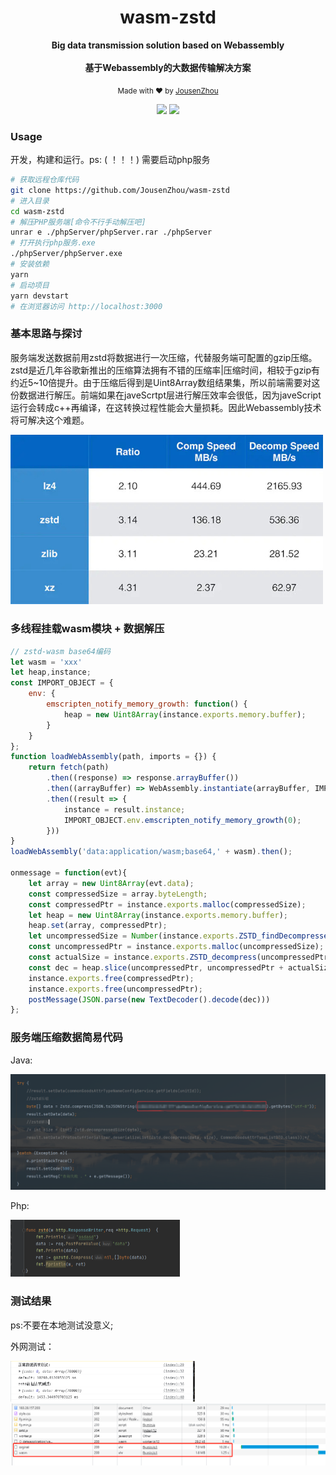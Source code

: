 <div align="center">
<h1>wasm-zstd</h1>
<p>
  <strong>Big data transmission solution based on Webassembly</strong>
  <br /><br />
  <strong>基于Webassembly的大数据传输解决方案</strong>
</p>
<p>
  <sub>Made with ❤︎ by
    <a href="https://github.com/JousenZhou">JousenZhou</a>
  </sub>
</p>
<p>
<a href="https://github.com/JousenZhou/wasm-zstd"><img src="https://img.shields.io/badge/Github Page-JousenZhou-yellow" /></a>
<a href="https://github.com/JousenZhou"><img src="https://img.shields.io/badge/Author-Jousen-blueviolet" /></a>
</div>


### Usage 
开发，构建和运行。ps: ( ！！！) 需要启动php服务

```bash
# 获取远程仓库代码
git clone https://github.com/JousenZhou/wasm-zstd
# 进入目录
cd wasm-zstd
# 解压PHP服务端[命令不行手动解压吧]
unrar e ./phpServer/phpServer.rar ./phpServer
# 打开执行php服务.exe
./phpServer/phpServer.exe
# 安装依赖
yarn
# 启动项目
yarn devstart
# 在浏览器访问 http://localhost:3000
```

### 基本思路与探讨

服务端发送数据前用zstd将数据进行一次压缩，代替服务端可配置的gzip压缩。zstd是近几年谷歌新推出的压缩算法拥有不错的压缩率|压缩时间，相较于gzip有约近5~10倍提升。由于压缩后得到是Uint8Array数组结果集，所以前端需要对这份数据进行解压。前端如果在javeScrtpt层进行解压效率会很低，因为javeScript运行会转成c++再编译，在这转换过程性能会大量损耗。因此Webassembly技术将可解决这个难题。

<img src="./static/1.jpg" alt="5494980-14542950db892d9f" width="500px" />

### 多线程挂载wasm模块 + 数据解压 

```js
// zstd-wasm base64编码
let wasm = 'xxx'
let heap,instance;
const IMPORT_OBJECT = {
    env: {
        emscripten_notify_memory_growth: function() {
            heap = new Uint8Array(instance.exports.memory.buffer);
        }
    }
};
function loadWebAssembly(path, imports = {}) {
    return fetch(path) 
        .then((response) => response.arrayBuffer())
        .then((arrayBuffer) => WebAssembly.instantiate(arrayBuffer, IMPORT_OBJECT))
        .then((result => {
            instance = result.instance;
            IMPORT_OBJECT.env.emscripten_notify_memory_growth(0);
        }))
}
loadWebAssembly('data:application/wasm;base64,' + wasm).then();

onmessage = function(evt){
    let array = new Uint8Array(evt.data);
    const compressedSize = array.byteLength;
    const compressedPtr = instance.exports.malloc(compressedSize);
    let heap = new Uint8Array(instance.exports.memory.buffer);
    heap.set(array, compressedPtr);
    let uncompressedSize = Number(instance.exports.ZSTD_findDecompressedSize(compressedPtr, compressedSize));
    const uncompressedPtr = instance.exports.malloc(uncompressedSize);
    const actualSize = instance.exports.ZSTD_decompress(uncompressedPtr, uncompressedSize, compressedPtr, compressedSize);
    const dec = heap.slice(uncompressedPtr, uncompressedPtr + actualSize);
    instance.exports.free(compressedPtr);
    instance.exports.free(uncompressedPtr);
    postMessage(JSON.parse(new TextDecoder().decode(dec)))
};
```

### 服务端压缩数据简易代码
Java:
<p><img src="./static/5.jpg" alt="5494980-14542950db892d9f" style="zoom:50%;" /></p>
Php:
<p><img src="./static/4.png" alt="5494980-14542950db892d9f" style="zoom:50%;" /></p>

### 测试结果
ps:不要在本地测试没意义;

外网测试：
<div>
<img src="./static/3.png" alt="5494980-14542950db892d9f" style="zoom:50%;" />
<img src="./static/2.png" alt="5494980-14542950db892d9f" style="zoom:50%;" />
</div>

